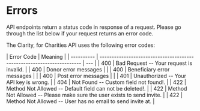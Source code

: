 # Errors

<aside class="warning">
API endpoints return a status code in response of a request. Please go through the list below if your request returns an error code.
</aside>

The Clarity, for Charities API uses the following error codes:

| Error Code | Meaning                                                                |
| ---------- | ---------------------------------------------------------------------- | --- |
| 400        | Bad Request -- Your request is invalid.                                |
| 400        | Donor error messages                                                   |     |
| 400        | Beneficiary error messages                                             |     |
| 400        | Post error messages                                                    |     |
| 401        | Unauthorized -- Your API key is wrong.                                 |
| 404        | Not Found -- Custom field not found!.                                  |
| 422        | Method Not Allowed -- Default field can not be deleted!.               |
| 422        | Method Not Allowed -- Please make sure the user exists to send invite. |
| 422        | Method Not Allowed -- User has no email to send invite at.             |
